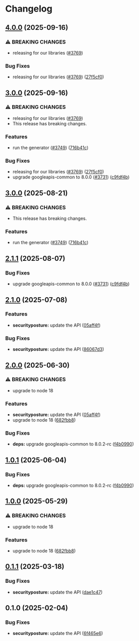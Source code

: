 # Changelog

## [4.0.0](https://github.com/googleapis/google-api-nodejs-client/compare/securityposture-v3.0.0...securityposture-v4.0.0) (2025-09-16)


### ⚠ BREAKING CHANGES

* releasing for our libraries ([#3769](https://github.com/googleapis/google-api-nodejs-client/issues/3769))

### Bug Fixes

* releasing for our libraries ([#3769](https://github.com/googleapis/google-api-nodejs-client/issues/3769)) ([27f5cf0](https://github.com/googleapis/google-api-nodejs-client/commit/27f5cf0a0190a5e8e8bf970f7a7cf77c409f093e))

## [3.0.0](https://github.com/googleapis/google-api-nodejs-client/compare/securityposture-v2.1.0...securityposture-v3.0.0) (2025-09-16)


### ⚠ BREAKING CHANGES

* releasing for our libraries ([#3769](https://github.com/googleapis/google-api-nodejs-client/issues/3769))
* This release has breaking changes.

### Features

* run the generator ([#3749](https://github.com/googleapis/google-api-nodejs-client/issues/3749)) ([716b41c](https://github.com/googleapis/google-api-nodejs-client/commit/716b41cf75e2983777ae1f40f2ef0e01a85bcce3))


### Bug Fixes

* releasing for our libraries ([#3769](https://github.com/googleapis/google-api-nodejs-client/issues/3769)) ([27f5cf0](https://github.com/googleapis/google-api-nodejs-client/commit/27f5cf0a0190a5e8e8bf970f7a7cf77c409f093e))
* upgrade googleapis-common to 8.0.0  ([#3731](https://github.com/googleapis/google-api-nodejs-client/issues/3731)) ([c9fdf4b](https://github.com/googleapis/google-api-nodejs-client/commit/c9fdf4b34d6c9bcf608eee35dd281d4680be9797))

## [3.0.0](https://github.com/googleapis/google-api-nodejs-client/compare/securityposture-v2.1.1...securityposture-v3.0.0) (2025-08-21)


### ⚠ BREAKING CHANGES

* This release has breaking changes.

### Features

* run the generator ([#3749](https://github.com/googleapis/google-api-nodejs-client/issues/3749)) ([716b41c](https://github.com/googleapis/google-api-nodejs-client/commit/716b41cf75e2983777ae1f40f2ef0e01a85bcce3))

## [2.1.1](https://github.com/googleapis/google-api-nodejs-client/compare/securityposture-v2.1.0...securityposture-v2.1.1) (2025-08-07)


### Bug Fixes

* upgrade googleapis-common to 8.0.0  ([#3731](https://github.com/googleapis/google-api-nodejs-client/issues/3731)) ([c9fdf4b](https://github.com/googleapis/google-api-nodejs-client/commit/c9fdf4b34d6c9bcf608eee35dd281d4680be9797))

## [2.1.0](https://github.com/googleapis/google-api-nodejs-client/compare/securityposture-v2.0.0...securityposture-v2.1.0) (2025-07-08)


### Features

* **securityposture:** update the API ([05aff4f](https://github.com/googleapis/google-api-nodejs-client/commit/05aff4ffe2af76bc602dcbe03ef3ef19ee900cf5))


### Bug Fixes

* **securityposture:** update the API ([86067d3](https://github.com/googleapis/google-api-nodejs-client/commit/86067d3efd9d387d1d8eeb034b2cac22039882cf))

## [2.0.0](https://github.com/googleapis/google-api-nodejs-client/compare/securityposture-v1.0.1...securityposture-v2.0.0) (2025-06-30)


### ⚠ BREAKING CHANGES

* upgrade to node 18

### Features

* **securityposture:** update the API ([05aff4f](https://github.com/googleapis/google-api-nodejs-client/commit/05aff4ffe2af76bc602dcbe03ef3ef19ee900cf5))
* upgrade to node 18 ([682fbb8](https://github.com/googleapis/google-api-nodejs-client/commit/682fbb869189ae92b3e9a194d37d0548af0c1f92))


### Bug Fixes

* **deps:** upgrade googleapis-common to 8.0.2-rc ([f4b0990](https://github.com/googleapis/google-api-nodejs-client/commit/f4b099071040cfbcfe4a2e7d487d45ee93b369e0))

## [1.0.1](https://github.com/googleapis/google-api-nodejs-client/compare/securityposture-v1.0.0...securityposture-v1.0.1) (2025-06-04)


### Bug Fixes

* **deps:** upgrade googleapis-common to 8.0.2-rc ([f4b0990](https://github.com/googleapis/google-api-nodejs-client/commit/f4b099071040cfbcfe4a2e7d487d45ee93b369e0))

## [1.0.0](https://github.com/googleapis/google-api-nodejs-client/compare/securityposture-v0.1.1...securityposture-v1.0.0) (2025-05-29)


### ⚠ BREAKING CHANGES

* upgrade to node 18

### Features

* upgrade to node 18 ([682fbb8](https://github.com/googleapis/google-api-nodejs-client/commit/682fbb869189ae92b3e9a194d37d0548af0c1f92))

## [0.1.1](https://github.com/googleapis/google-api-nodejs-client/compare/securityposture-v0.1.0...securityposture-v0.1.1) (2025-03-18)


### Bug Fixes

* **securityposture:** update the API ([dae1c47](https://github.com/googleapis/google-api-nodejs-client/commit/dae1c47f6e0ae13a0d456ab61cb474126d684cfd))

## 0.1.0 (2025-02-04)


### Bug Fixes

* **securityposture:** update the API ([6f465e6](https://github.com/googleapis/google-api-nodejs-client/commit/6f465e647703f681200c168af8abb4271c768534))
